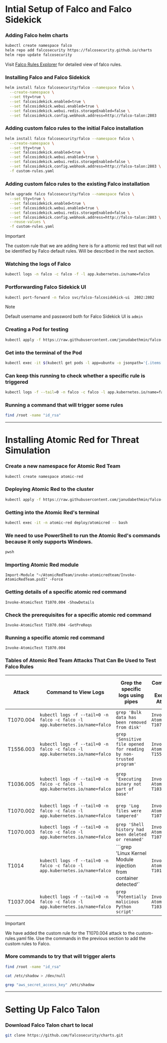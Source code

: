 # Intial Setup of Falco and Falco Sidekick

### Adding Falco helm charts
```sh
kubectl create namespace falco
helm repo add falcosecurity https://falcosecurity.github.io/charts
helm repo update falcosecurity
```

Visit [Falco Rules Explorer](https://thomas.labarussias.fr/falco-rules-explorer/) for detailed view of falco rules.

### Installing Falco and Falco Sidekick
```sh
helm install falco falcosecurity/falco --namespace falco \
  --create-namespace \
  --set tty=true \
  --set falcosidekick.enabled=true \
  --set falcosidekick.webui.enabled=true \
  --set falcosidekick.webui.redis.storageEnabled=false \
  --set falcosidekick.config.webhook.address=http://falco-talon:2803 
```

### Adding custom falco rules to the initial Falco installation
```sh
helm install falco falcosecurity/falco --namespace falco \
  --create-namespace \
  --set tty=true \
  --set falcosidekick.enabled=true \
  --set falcosidekick.webui.enabled=true \
  --set falcosidekick.webui.redis.storageEnabled=false \
  --set falcosidekick.config.webhook.address=http://falco-talon:2803 \
  -f custom-rules.yaml
```

### Adding custom falco rules to the existing Falco installation
```sh
helm upgrade falco falcosecurity/falco --namespace falco \
  --set tty=true \
  --set falcosidekick.enabled=true \
  --set falcosidekick.webui.enabled=true \
  --set falcosidekick.webui.redis.storageEnabled=false \
  --set falcosidekick.config.webhook.address=http://falco-talon:2803 \
  --reuse-values \
  -f custom-rules.yaml
```

> [!IMPORTANT]
> The custom rule that we are adding here is for a attomic red test that will not be identified by Falco default rules. Will be described in the next section.

### Watching the logs of Falco
```sh
kubectl logs -n falco -c falco -f -l app.kubernetes.io/name=falco
```

### Portforwarding Falco Sidekick UI
```sh
kubectl port-forward -n falco svc/falco-falcosidekick-ui  2802:2802
```
> [!NOTE]
> Default username and password both for Falco Sidekick UI is `admin`

### Creating a Pod for testing
```sh
kubectl apply -f https://raw.githubusercontent.com/janudabethmin/falco-setup/refs/heads/main/ubuntu-pod.yaml
```

### Get into the terminal of the Pod
```sh
kubectl exec -it $(kubectl get pods -l app=ubuntu -o jsonpath='{.items[0].metadata.name}') -- /bin/bash
```

### Can keep this running to check whether a specific rule is triggered
```sh
kubectl logs -f --tail=0 -n falco -c falco -l app.kubernetes.io/name=falco | grep 'Warning Grep private keys'
```

### Running a command that will trigger some rules
```sh
find /root -name "id_rsa"
```
---

# Installing Atomic Red for Threat Simulation

### Create a new namespace for Atomic Red Team
```sh
kubectl create namespace atomic-red
```

### Deploying Atomic Red to the cluster
```sh
kubectl apply -f https://raw.githubusercontent.com/janudabethmin/falco-setup/refs/heads/main/atomic-red.yaml
```

### Getting into the Atomic Red's terminal
```sh
kubectl exec -it -n atomic-red deploy/atomicred -- bash
```

### We need to use PowerShell to run the Atomic Red's commands because it only supports Windows.
```sh
pwsh
```
### Importing Atomic Red module
```pwsh
Import-Module "~/AtomicRedTeam/invoke-atomicredteam/Invoke-AtomicRedTeam.psd1" -Force
```
### Getting details of a specific atomic red command
```pwsh
Invoke-AtomicTest T1070.004 -ShowDetails
```
### Check the prerequisites for a specific atomic red command
```pwsh
Invoke-AtomicTest T1070.004 -GetPreReqs
```
### Running a specific atomic red command
```pwsh
Invoke-AtomicTest T1070.004
```

### Tables of Atomic Red Team Attacks That Can Be Used to Test Falco Rules

| Attack    | Command to View Logs | Grep the specific logs using pipes | Command to Execute Attack | Description | Identified by Default Falco Rules? |
|-----------|----------------------|---------------------------|-------------|------------------------------------|------------------|
| T1070.004 | ```kubectl logs -f --tail=0 -n falco -c falco -l app.kubernetes.io/name=falco``` | ```grep 'Bulk data has been removed from disk'``` | ```Invoke-AtomicTest T1070.004``` | Bulk file deletion | Yes |
| T1556.003 | ```kubectl logs -f --tail=0 -n falco -c falco -l app.kubernetes.io/name=falco``` | ```grep 'Sensitive file opened for reading by non-trusted program'``` | ```Invoke-AtomicTest T1556.003``` | Modify Authentication Process | Yes |
| T1036.005 | ```kubectl logs -f --tail=0 -n falco -c falco -l app.kubernetes.io/name=falco``` | ```grep 'Executing binary not part of base'``` | ```Invoke-AtomicTest T1036.005``` | Masquerading: Match Legitimate Name or Location | Yes |
| T1070.002 | ```kubectl logs -f --tail=0 -n falco -c falco -l app.kubernetes.io/name=falco``` | ```grep 'Log files were tampered'``` | ```Invoke-AtomicTest T1070.002``` | Indicator Removal on Host | Yes |
| T1070.003 | ```kubectl logs -f --tail=0 -n falco -c falco -l app.kubernetes.io/name=falco``` | ```grep 'Shell history had been deleted or renamed'``` | ```Invoke-AtomicTest T1070.003``` | Clear Command History | Yes |
| T1014 | ```kubectl logs -f --tail=0 -n falco -c falco -l app.kubernetes.io/name=falco``` | ```grep 'Linux Kernel Module injection from container detected'` | `Invoke-AtomicTest T1014` | Kernel Module Based Rootkit | Yes |
| T1037.004 | ```kubectl logs -f --tail=0 -n falco -c falco -l app.kubernetes.io/name=falco``` | ```grep 'Potentially malicious Python script'``` | ```Invoke-AtomicTest T1037.004``` | Boot Initialization - RC Scripts | No |

> [!IMPORTANT]
> We have added the custom rule for the T1070.004 attack to the custom-rules.yaml file. Use the commands in the previous section to add the custom rules to Falco.

### More commands to try that will trigger alerts

```sh
find /root -name "id_rsa"
```

```sh
cat /etc/shadow > /dev/null
```

```sh
grep "aws_secret_access_key" /etc/shadow
```

---

# Setting Up Falco Talon

### Download Falco Talon chart to local
```sh
git clone https://github.com/falcosecurity/charts.git
```


